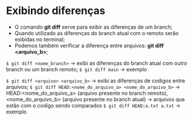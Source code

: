 # Exibindo diferenças

- O comando **git diff** serve para exibir as diferenças de um branch;
- Quando utilizado as diferenças do branch atual com o remoto serão exibidas no terminal;
- Podemos também verificar a diferença entre arquivos: **git diff <arquivo> <arquivo_b>**;

```$ git diff <nome_branch>``` -> exibi as diferenças do branch atual com outro branch ou um branch remoto;
```$ git diff main``` -> exemplo

```$ git diff <arquivo> <arquivo_b>``` -> exibi as diferenças de codigos entre arquivos;
```$ git diff HEAD:<nome_do_arquivo_a> <nome_do_arquivo_b>``` -> HEAD:<nome_do_arquivo_a> (arquivo presente no branch remoto), <nome_do_arquivo_b> (arquivo presente no branch atual) -> arquivos que estão com o codigo sendo comparados 
```$ git diff HEAD:a.txt a.txt``` -> exemplo

